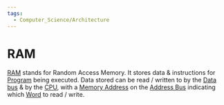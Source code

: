 ```yaml
---
tags:
  - Computer_Science/Architecture
---
```

# RAM
[RAM](RAM.md) stands for Random Access Memory. It stores data & instructions for [Program](../Programs/Program.md) being executed. Data stored can be read / written to by the [Data bus](Data%20bus.md) & by the [CPU](Computer-Science/Architecture/CPU/CPU.md), with a [Memory Address](Memory%20Address.md) on the [Address Bus](Address%20Bus.md) indicating which [Word](Word.md) to read / write.